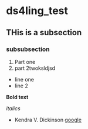 # ds4ling_test

## THis is a subsection

### subsubsection

1. Part one
2. part 2twoksldjsd

- line one
- line 2

**Bold text**

*italics*

- Kendra V. Dickinson [google](https://datasciencedojo.com/blog/data-science-memes/)


